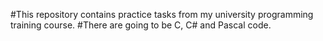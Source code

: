 #This repository contains practice tasks from my university programming training course.
#There are going to be C, C# and Pascal code.
